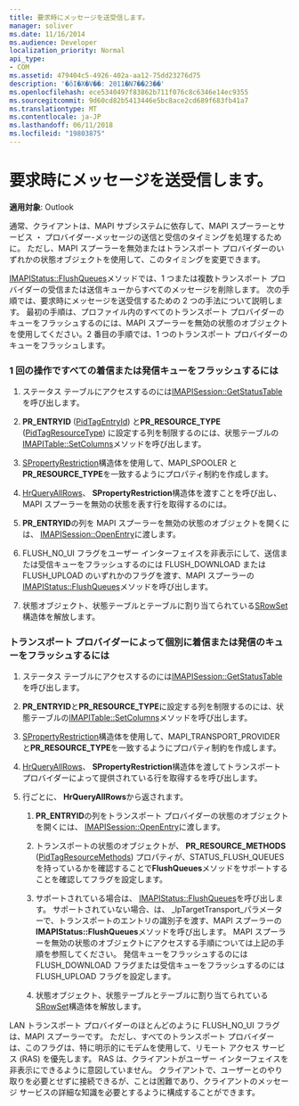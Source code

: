 ```yaml
---
title: 要求時にメッセージを送受信します。
manager: soliver
ms.date: 11/16/2014
ms.audience: Developer
localization_priority: Normal
api_type:
- COM
ms.assetid: 479404c5-4926-402a-aa12-75dd23276d75
description: '�ŏI�X�V��: 2011�N7��23��'
ms.openlocfilehash: ece5340497f83862b711f076c8c6346e14ec9355
ms.sourcegitcommit: 9d60cd82b5413446e5bc8ace2cd689f683fb41a7
ms.translationtype: MT
ms.contentlocale: ja-JP
ms.lasthandoff: 06/11/2018
ms.locfileid: "19803875"
---
```

# <a name="sending-or-receiving-a-message-on-demand"></a>要求時にメッセージを送受信します。
  
**適用対象**: Outlook 
  
通常、クライアントは、MAPI サブシステムに依存して、MAPI スプーラーとサービス ・ プロバイダー-メッセージの送信と受信のタイミングを処理するために。 ただし、MAPI スプーラーを無効またはトランスポート プロバイダーのいずれかの状態オブジェクトを使用して、このタイミングを変更できます。
  
[IMAPIStatus::FlushQueues](imapistatus-flushqueues.md)メソッドでは、1 つまたは複数トランスポート プロバイダーの受信または送信キューからすべてのメッセージを削除します。 次の手順では、要求時にメッセージを送受信するための 2 つの手法について説明します。 最初の手順は、プロファイル内のすべてのトランスポート プロバイダーのキューをフラッシュするのには、MAPI スプーラーを無効の状態のオブジェクトを使用してください。2 番目の手順では、1 つのトランスポート プロバイダーのキューをフラッシュします。 
  
### <a name="to-flush-all-incoming-or-outgoing-queues-in-a-single-operation"></a>1 回の操作ですべての着信または発信キューをフラッシュするには
  
1. ステータス テーブルにアクセスするのには[IMAPISession::GetStatusTable](imapisession-getstatustable.md)を呼び出します。 
    
2. **PR_ENTRYID** ([PidTagEntryId](pidtagentryid-canonical-property.md)) と**PR_RESOURCE_TYPE** ([PidTagResourceType](pidtagresourcetype-canonical-property.md)) に設定する列を制限するのには、状態テーブルの[IMAPITable::SetColumns](imapitable-setcolumns.md)メソッドを呼び出します。
    
3. [SPropertyRestriction](spropertyrestriction.md)構造体を使用して、MAPI_SPOOLER と**PR_RESOURCE_TYPE**を一致するようにプロパティ制約を作成します。 
    
4. [HrQueryAllRows](hrqueryallrows.md)、 **SPropertyRestriction**構造体を渡すことを呼び出し、MAPI スプーラーを無効の状態を表す行を取得するのには。 
    
5. **PR_ENTRYID**の列を MAPI スプーラーを無効の状態のオブジェクトを開くには、 [IMAPISession::OpenEntry](imapisession-openentry.md)に渡します。 
    
6. FLUSH_NO_UI フラグをユーザー インターフェイスを非表示にして、送信または受信キューをフラッシュするのには FLUSH_DOWNLOAD または FLUSH_UPLOAD のいずれかのフラグを渡す、MAPI スプーラーの[IMAPIStatus::FlushQueues](imapistatus-flushqueues.md)メソッドを呼び出します。 
    
7. 状態オブジェクト、状態テーブルとテーブルに割り当てられている[SRowSet](srowset.md)構造体を解放します。 
    
### <a name="to-flush-incoming-or-outgoing-queues-individually-by-transport-provider"></a>トランスポート プロバイダーによって個別に着信または発信のキューをフラッシュするには
  
1. ステータス テーブルにアクセスするのには[IMAPISession::GetStatusTable](imapisession-getstatustable.md)を呼び出します。 
    
2. **PR_ENTRYID**と**PR_RESOURCE_TYPE**に設定する列を制限するのには、状態テーブルの[IMAPITable::SetColumns](imapitable-setcolumns.md)メソッドを呼び出します。
    
3. [SPropertyRestriction](spropertyrestriction.md)構造体を使用して、MAPI_TRANSPORT_PROVIDER と**PR_RESOURCE_TYPE**を一致するようにプロパティ制約を作成します。 
    
4. [HrQueryAllRows](hrqueryallrows.md)、 **SPropertyRestriction**構造体を渡してトランスポート プロバイダーによって提供されている行を取得するを呼び出します。 
    
5. 行ごとに、 **HrQueryAllRows**から返されます。
    
    1. **PR_ENTRYID**の列をトランスポート プロバイダーの状態のオブジェクトを開くには、 [IMAPISession::OpenEntry](imapisession-openentry.md)に渡します。 
        
    2. トランスポートの状態のオブジェクトが、 **PR_RESOURCE_METHODS** ([PidTagResourceMethods](pidtagresourcemethods-canonical-property.md)) プロパティが、STATUS_FLUSH_QUEUES を持っているかを確認することで**FlushQueues**メソッドをサポートすることを確認してフラグを設定します。 
        
    3. サポートされている場合は、 [IMAPIStatus::FlushQueues](imapistatus-flushqueues.md)を呼び出します。 サポートされていない場合、は、 _lpTargetTransport_パラメーターで、トランスポートのエントリの識別子を渡す、MAPI スプーラーの**IMAPIStatus::FlushQueues**メソッドを呼び出します。 MAPI スプーラーを無効の状態のオブジェクトにアクセスする手順については上記の手順を参照してください。 発信キューをフラッシュするのには FLUSH_DOWNLOAD フラグまたは受信キューをフラッシュするのには FLUSH_UPLOAD フラグを設定します。 
        
    4. 状態オブジェクト、状態テーブルとテーブルに割り当てられている[SRowSet](srowset.md)構造体を解放します。 
    
LAN トランスポート プロバイダーのほとんどのように FLUSH_NO_UI フラグは、MAPI スプーラーです。 ただし、すべてのトランスポート プロバイダーは、このフラグは、特に明示的にモデムを使用して、リモート アクセス サービス (RAS) を優先します。 RAS は、クライアントがユーザー インターフェイスを非表示にできるように意図していません。 クライアントで、ユーザーとのやり取りを必要とせずに接続できるが、ことは困難であり、クライアントのメッセージ サービスの詳細な知識を必要とするように構成することができます。
  

